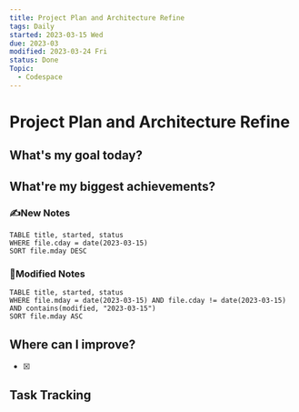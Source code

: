 ```yaml
---
title: Project Plan and Architecture Refine
tags: Daily
started: 2023-03-15 Wed
due: 2023-03
modified: 2023-03-24 Fri
status: Done
Topic:
  - Codespace
---
```

# Project Plan and Architecture Refine
## What's my goal today?


## What're my biggest achievements?
### ✍️New Notes

```dataview
TABLE title, started, status
WHERE file.cday = date(2023-03-15)
SORT file.mday DESC
```

### 📝Modified Notes

```dataview
TABLE title, started, status
WHERE file.mday = date(2023-03-15) AND file.cday != date(2023-03-15) AND contains(modified, "2023-03-15")
SORT file.mday ASC
```

## Where can I improve?
- [x] 
## Task Tracking
